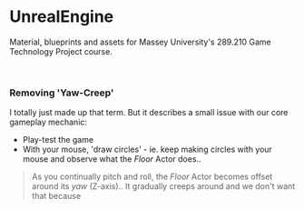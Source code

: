 # UnrealEngine
Material, blueprints and assets for Massey University's 289.210 Game Technology Project course.


<br>

### Removing 'Yaw-Creep'

I totally just made up that term. But it describes a small issue with our core gameplay mechanic:

- Play-test the game
- With your mouse, 'draw circles' - ie. keep making circles with your mouse and observe what the *Floor* Actor does..

> As you continually pitch and roll, the *Floor* Actor becomes offset around its *yaw* (Z-axis).. It gradually creeps around and we don't want that because
